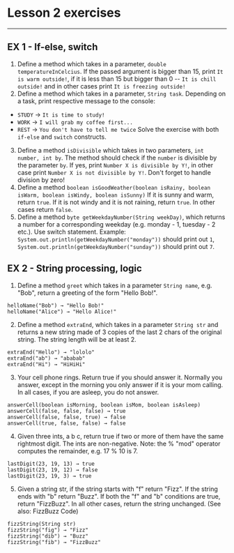 # Lesson 2 exercises

---

## EX 1 - If-else, switch

1. Define a method which takes in a parameter, `double temperatureInCelcius`.
If the passed argument is bigger than 15, print `It is warm outside!`, 
if it is less than 15 but bigger than 0 -- `It is chill outside!` 
and in other cases print `It is freezing outside!`
2. Define a method which takes in a parameter, `String task`.
Depending on a task, print respective message to the console:
* `STUDY` -> `It is time to study!`
* `WORK` -> `I will grab my coffee first...`
* `REST` -> `You don't have to tell me twice`
Solve the exercise with both `if-else` and `switch` constructs.
3. Define a method `isDivisible` which takes in two parameters, `int number, int by`.
The method should check if the `number` is divisible by the parameter `by`. 
If yes, print `Number X is divisible by Y!`, in other case print `Number X is not divisible by Y!`.
Don't forget to handle division by zero!
4. Define a method `boolean isGoodWeather(boolean isRainy, boolean isWarm, boolean isWindy, boolean isSunny)`
If it is sunny and warm, return `true`.
If it is not windy and it is not raining, return `true`.
In other cases return `false`.
5. Define a method `byte getWeekdayNumber(String weekDay)`, which returns a number for a corresponding weekday (e.g. monday - 1, tuesday - 2 etc.). Use switch statement.
Example: `System.out.println(getWeekdayNumber("monday"))` should print out `1`,
         `System.out.println(getWeekdayNumber("sunday"))` should print out `7`.

## EX 2 - String processing, logic

1. Define a method `greet` which takes in a parameter `String name`, e.g. "Bob", return a greeting of the form "Hello Bob!".
```
helloName("Bob") → "Hello Bob!"
helloName("Alice") → "Hello Alice!"
```

2. Define a method `extraEnd`, which takes in a parameter `String str` and returns a new string made of 3 copies of the last 2 chars of the original string. The string length will be at least 2.
```
extraEnd("Hello") → "lololo"
extraEnd("ab") → "ababab"
extraEnd("Hi") → "HiHiHi"
```

3. Your cell phone rings. Return true if you should answer it. Normally you answer, except in the morning you only answer if it is your mom calling. In all cases, if you are asleep, you do not answer.
```
answerCell(boolean isMorning, boolean isMom, boolean isAsleep)
answerCell(false, false, false) → true
answerCell(false, false, true) → false
answerCell(true, false, false) → false
```

4. Given three ints, a b c, return true if two or more of them have the same rightmost digit. The ints are non-negative. Note: the % "mod" operator computes the remainder, e.g. 17 % 10 is 7.

```
lastDigit(23, 19, 13) → true
lastDigit(23, 19, 12) → false
lastDigit(23, 19, 3) → true
```

5. Given a string str, if the string starts with "f" return "Fizz". If the string ends with "b" return "Buzz". If both the "f" and "b" conditions are true, return "FizzBuzz". In all other cases, return the string unchanged. (See also: FizzBuzz Code)

```
fizzString(String str)
fizzString("fig") → "Fizz"
fizzString("dib") → "Buzz"
fizzString("fib") → "FizzBuzz"
```
